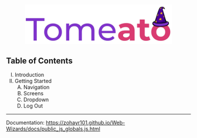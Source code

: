 <p align="center"><img width="400" src="public/media/tomeato.png" alt="Tomeato"></p>

## Table of Contents
<ol type="I">
    <li>Introduction</li>
    <li>Getting Started
    <ol type="A">
        <li>Navigation</li>
        <li>Screens</li>
        <li>Dropdown</li>
        <li>Log Out</li>
    </ol></li>
</ol>

-----------------------------

Documentation: https://zohayr101.github.io/Web-Wizards/docs/public_js_globals.js.html
